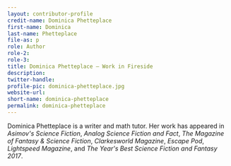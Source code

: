```yaml
---
layout: contributor-profile
credit-name: Dominica Phetteplace
first-name: Dominica
last-name: Phetteplace
file-as: p
role: Author
role-2:
role-3:
title: Dominica Phetteplace — Work in Fireside
description:
twitter-handle:
profile-pic: dominica-phetteplace.jpg
website-url:
short-name: dominica-phetteplace
permalink: dominica-phetteplace
---
```

Dominica Phetteplace is a writer and math tutor. Her work has appeared in _Asimov's Science Fiction_, _Analog Science Fiction and Fact_, _The Magazine of Fantasy & Science Fiction_, _Clarkesworld Magazine_, _Escape Pod_, _Lightspeed Magazine_, and _The Year's Best Science Fiction and Fantasy 2017_.
